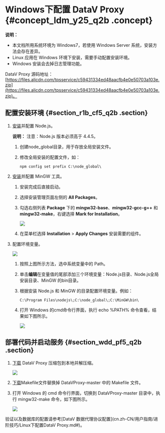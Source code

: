 # Windows下配置 DataV Proxy {#concept_ldm_y25_q2b .concept}

**说明：** 

-   本文档所用系统环境为 Windows7，若使用 Windows Server 系统，安装方法会存在差异。
-   Linux 应用在 Windows 环境下安装，需要手动配置安装环境。
-   Windows 安装会去掉日志管理功能。

DataV Proxy 源码地址：[https://files.alicdn.com/tpsservice/c59431334ed48aacfb4e0e50703a103e.zip](https://files.alicdn.com/tpsservice/c59431334ed48aacfb4e0e50703a103e.zip)。

## 配置安装环境 {#section_r1b_cf5_q2b .section}

1.  [安装](https://nodejs.org/zh-cn/download/?spm=a2c4g.11186623.2.5.ffqbAN)并配置 Node.js。

    **说明：** 注意：Node.js 版本必须高于 4.4.5。

    1.  创建node\_global目录，用于存放全局安装文件。
    2.  修改全局安装的配置文件，如：

        ```
        npm config set prefix C:\node_global\
        ```

2.  [安装](https://sourceforge.net/projects/mingw/files/?spm=a2c4g.11186623.2.6.ffqbAN)并配置 MinGW 工具。
    1.  安装完成后直接启动。
    2.  选择安装管理页面左侧的 **All Packages**。
    3.  勾选右侧列表 **Package** 下的 **mingw32-base**、**mingw32-gcc-g++** 和 **mingw32-make**，右键选择 **Mark for Installation**。

        ![](http://static-aliyun-doc.oss-cn-hangzhou.aliyuncs.com/assets/img/16586/15432852938517_zh-CN.png)

    4.  在菜单栏选择 **Installation** \> **Apply Changes** 安装需要的组件。
3.  配置环境变量。

    ![](images/8518_zh-CN.gif)

    1.  按照上图所示方法，选中系统变量中的 Path。
    2.  单击**编辑**在变量值的尾部添加三个环境变量：Node.js目录、Node.js全局安装目录、MinGW 的bin目录。
    3.  根据安装 Node.js 和 MinGW 的目录配置环境变量。例如：

        ```
        C:\Program Files\nodejs\;C:\node_global\;C:\MinGW\bin\
        ```

    4.  打开 Windows 的cmd命令行界面，执行 echo %PATH% 命令查看，结果如下图所示。

        ![](http://static-aliyun-doc.oss-cn-hangzhou.aliyuncs.com/assets/img/16586/15432852938519_zh-CN.png)


## 部署代码并启动服务 {#section_wdd_pf5_q2b .section}

1.  [下载](https://files.alicdn.com/tpsservice/c59431334ed48aacfb4e0e50703a103e.zip) DataV Proxy 压缩包到本地并解压缩。

    ![](http://static-aliyun-doc.oss-cn-hangzhou.aliyuncs.com/assets/img/16586/15432852948520_zh-CN.png)

2.  [下载](http://docs-aliyun.cn-hangzhou.oss.aliyun-inc.com/assets/attach/93236/cn_zh/1543211821650/Makefile.zip)Makefile文件替换掉 DataVProxy-master 中的 Makefile 文件。
3.  打开 Windows 的 cmd 命令行界面，切换到 DataVProxy-master 目录中，执行 mingw32-make 命令，如下图所示。

    ![](http://static-aliyun-doc.oss-cn-hangzhou.aliyuncs.com/assets/img/16586/15432852948521_zh-CN.png)


验证以及数据库的配置请参考[DataV 数据代理协议配置](cn.zh-CN/用户指南/进阶技巧/Linux下配置DataV Proxy.md#)。

